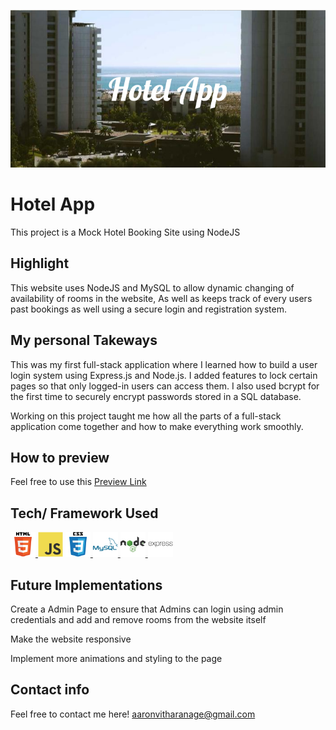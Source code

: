 <p align="center">
  <img  src="Hotel_App.png">
</p>

# Hotel App

This project is a Mock Hotel Booking Site using NodeJS

## Highlight

This website uses NodeJS and MySQL to allow dynamic changing of availability of rooms in the website, As well as keeps track of every users past bookings as well using a secure login and registration system.

## My personal Takeways
This was my first full-stack application where I learned how to build a user login system using Express.js and Node.js. I added features to lock certain pages so that only logged-in users can access them. I also used bcrypt for the first time to securely encrypt passwords stored in a SQL database.

Working on this project taught me how all the parts of a full-stack application come together and how to make everything work smoothly.

## How to preview

Feel free to use this <a href="https://hotel-app-7vbv.onrender.com/"> Preview Link </a>

## Tech/ Framework Used
<p align="left"> 
<a href="https://www.w3.org/html/" target="_blank" rel="noreferrer"> <img src="https://raw.githubusercontent.com/devicons/devicon/master/icons/html5/html5-original-wordmark.svg" alt="html5" width="40" height="40"/> </a>
<a href="https://developer.mozilla.org/en-US/docs/Web/JavaScript" target="_blank" rel="noreferrer"> <img src="https://raw.githubusercontent.com/devicons/devicon/master/icons/javascript/javascript-original.svg" alt="javascript" width="40" height="40"/></a> 
<a href="https://developer.mozilla.org/en-US/docs/Web/CSS"/>
<img src="https://raw.githubusercontent.com/devicons/devicon/ca28c779441053191ff11710fe24a9e6c23690d6/icons/css3/css3-original-wordmark.svg" alt="express"  width="40" height="40"/>
</a>
<a href="https://www.mysql.com/"/>
<img src="https://raw.githubusercontent.com/devicons/devicon/ca28c779441053191ff11710fe24a9e6c23690d6/icons/mysql/mysql-plain-wordmark.svg" alt="mysql"  width="40" height="40"/>
</a>
<a href="https://nodejs.org/en"/>
<img src="https://raw.githubusercontent.com/devicons/devicon/ca28c779441053191ff11710fe24a9e6c23690d6/icons/nodejs/nodejs-original-wordmark.svg" alt="NodeJS"  width="40" height="40"/>
</a>
<a href="https://expressjs.com/"/>
<img src="https://raw.githubusercontent.com/devicons/devicon/ca28c779441053191ff11710fe24a9e6c23690d6/icons/express/express-original-wordmark.svg" alt="express"  width="40" height="40"/>
</a>
 </p>

## Future Implementations
Create a Admin Page to ensure that Admins can login using admin credentials and add and remove rooms from the website itself

Make the website responsive

Implement more animations and styling to the page

## Contact info
Feel free to contact me here! aaronvitharanage@gmail.com
